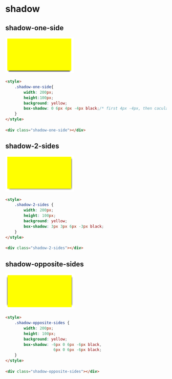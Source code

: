 #  shadow

## shadow-one-side
![shadow-one-side](./shadow-one-side.png)
``` html
<style>
    .shadow-one-side{
        width: 200px;
        height:100px;
        background: yellow;
        box-shadow: 0 6px 4px -4px black;/* first 4px -4px, then caculate 0 6 px*/
    }
</style>

<div class="shadow-one-side"></div>
```

## shadow-2-sides
![shadow-2-sides](./shadow-2-sides.png)
``` html
<style>
    .shadow-2-sides {
        width: 200px;
        height: 100px;
        background: yellow;
        box-shadow: 3px 3px 6px -3px black;
    }
</style>

<div class="shadow-2-sides"></div>
```

## shadow-opposite-sides
![shadow-opposite-sides](./shadow-opposite-sides.png)
``` html
<style>
    .shadow-opposite-sides {
        width: 200px;
        height: 100px;
        background: yellow;
        box-shadow: -6px 0 6px -6px black,
                     6px 0 6px -6px black;
    }
</style>

<div class="shadow-opposite-sides"></div>
```


